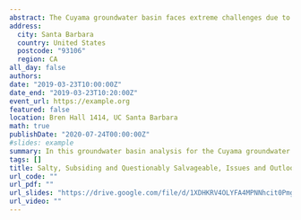 ```yaml
---
abstract: The Cuyama groundwater basin faces extreme challenges due to production of water thirsty crops like carrots and alfalfa. The groundwater levels have fallen hundreds of feet since the 1950s and has become contaminated through over application of nitrogen fertilizer. To address these issues, significant changes are required in the new groundwater management plan. 
address:
  city: Santa Barbara
  country: United States
  postcode: "93106"
  region: CA
all_day: false
authors:
date: "2019-03-23T10:00:00Z"
date_end: "2019-03-23T10:20:00Z"
event_url: https://example.org
featured: false
location: Bren Hall 1414, UC Santa Barbara
math: true
publishDate: "2020-07-24T00:00:00Z"
#slides: example
summary: In this groundwater basin analysis for the Cuyama groundwater basin, I show the basin is critically compromised due to agricultural practices.
tags: []
title: Salty, Subsiding and Questionably Salvageable, Issues and Outlook for the Cuyama Groundwater Basin
url_code: ""
url_pdf: ""
url_slides: "https://drive.google.com/file/d/1XDHKRV4OLYFA4MPNNhcit0Pmg0-bhxvE/view?usp=sharing"
url_video: ""
---
```




